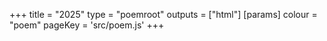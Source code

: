 +++
title = "2025"
type = "poemroot"
outputs = ["html"]
[params]
    colour = "poem"
    pageKey = 'src/poem.js'
+++
